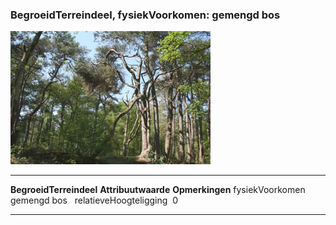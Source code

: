 <div>

### BegroeidTerreindeel, fysiekVoorkomen: gemengd bos

![](media/image39.jpg)

  ------------------------- --------------------- -----------------
  **BegroeidTerreindeel**   **Attribuutwaarde**   **Opmerkingen**
  fysiekVoorkomen           gemengd bos            
  relatieveHoogteligging     0                     
  ------------------------- --------------------- -----------------

</div>
